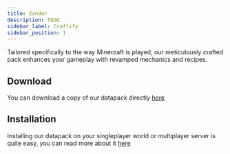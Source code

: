 ```yaml
---
title: Zander
description: TODO
sidebar_label: Craftify
sidebar_position: 1
---
```


Tailored specifically to the way Minecraft is played, our meticulously crafted pack enhances your gameplay with revamped mechanics and recipes.

## Download
You can download a copy of our datapack directly [here](https://github.com/ModularSoftAU/Craftify/archive/refs/heads/master.zip)

## Installation
Installing our datapack on your singleplayer world or multiplayer server is quite easy, you can read more about it [here](../../miscellaneous/installingDatapacks.md)